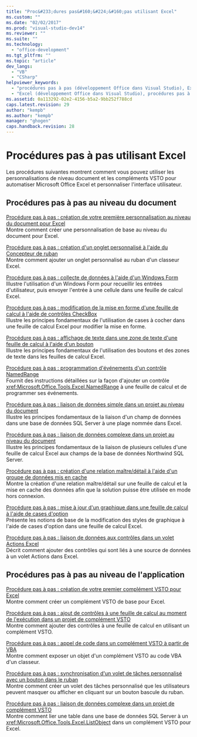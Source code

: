 ```yaml
---
title: "Proc&#233;dures pas&#160;&#224;&#160;pas utilisant Excel"
ms.custom: ""
ms.date: "02/02/2017"
ms.prod: "visual-studio-dev14"
ms.reviewer: ""
ms.suite: ""
ms.technology: 
  - "office-development"
ms.tgt_pltfrm: ""
ms.topic: "article"
dev_langs: 
  - "VB"
  - "CSharp"
helpviewer_keywords: 
  - "procédures pas à pas (développement Office dans Visual Studio), Excel"
  - "Excel (développement Office dans Visual Studio), procédures pas à pas"
ms.assetid: 0a113292-02e2-4156-b5a2-9bb252f788cd
caps.latest.revision: 29
author: "kempb"
ms.author: "kempb"
manager: "ghogen"
caps.handback.revision: 28
---
```

# Proc&#233;dures pas&#160;&#224;&#160;pas utilisant Excel
  Les procédures suivantes montrent comment vous pouvez utiliser les personnalisations de niveau document et les compléments VSTO pour automatiser Microsoft Office Excel et personnaliser l'interface utilisateur.  
  
## Procédures pas à pas au niveau du document  
 [Procédure pas à pas : création de votre première personnalisation au niveau du document pour Excel](../vsto/walkthrough-creating-your-first-document-level-customization-for-excel.md)  
 Montre comment créer une personnalisation de base au niveau du document pour Excel.  
  
 [Procédure pas à pas : création d'un onglet personnalisé à l'aide du Concepteur de ruban](../vsto/walkthrough-creating-a-custom-tab-by-using-the-ribbon-designer.md)  
 Montre comment ajouter un onglet personnalisé au ruban d'un classeur Excel.  
  
 [Procédure pas à pas : collecte de données à l'aide d'un Windows Form](../vsto/walkthrough-collecting-data-using-a-windows-form.md)  
 Illustre l'utilisation d'un Windows Form pour recueillir les entrées d'utilisateur, puis envoyer l'entrée à une cellule dans une feuille de calcul Excel.  
  
 [Procédure pas à pas : modification de la mise en forme d'une feuille de calcul à l'aide de contrôles CheckBox](../vsto/walkthrough-changing-worksheet-formatting-using-checkbox-controls.md)  
 Illustre les principes fondamentaux de l'utilisation de cases à cocher dans une feuille de calcul Excel pour modifier la mise en forme.  
  
 [Procédure pas à pas : affichage de texte dans une zone de texte d'une feuille de calcul à l'aide d'un bouton](../vsto/walkthrough-displaying-text-in-a-text-box-in-a-worksheet-using-a-button.md)  
 Illustre les principes fondamentaux de l'utilisation des boutons et des zones de texte dans les feuilles de calcul Excel.  
  
 [Procédure pas à pas : programmation d'événements d'un contrôle NamedRange](../vsto/walkthrough-programming-against-events-of-a-namedrange-control.md)  
 Fournit des instructions détaillées sur la façon d'ajouter un contrôle <xref:Microsoft.Office.Tools.Excel.NamedRange> à une feuille de calcul et de programmer ses événements.  
  
 [Procédure pas à pas : liaison de données simple dans un projet au niveau du document](../vsto/walkthrough-simple-data-binding-in-a-document-level-project.md)  
 Illustre les principes fondamentaux de la liaison d'un champ de données dans une base de données SQL Server à une plage nommée dans Excel.  
  
 [Procédure pas à pas : liaison de données complexe dans un projet au niveau du document](../vsto/walkthrough-complex-data-binding-in-a-document-level-project.md)  
 Illustre les principes fondamentaux de la liaison de plusieurs cellules d'une feuille de calcul Excel aux champs de la base de données Northwind SQL Server.  
  
 [Procédure pas à pas : création d'une relation maître&#47;détail à l'aide d'un groupe de données mis en cache](../vsto/walkthrough-creating-a-master-detail-relation-using-a-cached-dataset.md)  
 Montre la création d'une relation maître\/détail sur une feuille de calcul et la mise en cache des données afin que la solution puisse être utilisée en mode hors connexion.  
  
 [Procédure pas à pas : mise à jour d'un graphique dans une feuille de calcul à l'aide de cases d'option](../vsto/walkthrough-updating-a-chart-in-a-worksheet-using-radio-buttons.md)  
 Présente les notions de base de la modification des styles de graphique à l'aide de cases d'option dans une feuille de calcul Excel.  
  
 [Procédure pas à pas : liaison de données aux contrôles dans un volet Actions Excel](../vsto/walkthrough-binding-data-to-controls-on-an-excel-actions-pane.md)  
 Décrit comment ajouter des contrôles qui sont liés à une source de données à un volet Actions dans Excel.  
  
## Procédures pas à pas au niveau de l'application  
 [Procédure pas à pas : création de votre premier complément VSTO pour Excel](../vsto/walkthrough-creating-your-first-vsto-add-in-for-excel.md)  
 Montre comment créer un complément VSTO de base pour Excel.  
  
 [Procédure pas à pas : ajout de contrôles à une feuille de calcul au moment de l'exécution dans un projet de complément VSTO](../vsto/walkthrough-adding-controls-to-a-worksheet-at-run-time-in-vsto-add-in-project.md)  
 Montre comment ajouter des contrôles à une feuille de calcul en utilisant un complément VSTO.  
  
 [Procédure pas à pas : appel de code dans un complément VSTO à partir de VBA](../vsto/walkthrough-calling-code-in-a-vsto-add-in-from-vba.md)  
 Montre comment exposer un objet d'un complément VSTO au code VBA d'un classeur.  
  
 [Procédure pas à pas : synchronisation d'un volet de tâches personnalisé avec un bouton dans le ruban](../vsto/walkthrough-synchronizing-a-custom-task-pane-with-a-ribbon-button.md)  
 Montre comment créer un volet des tâches personnalisé que les utilisateurs peuvent masquer ou afficher en cliquant sur un bouton bascule du ruban.  
  
 [Procédure pas à pas : liaison de données complexe dans un projet de complément VSTO](../vsto/walkthrough-complex-data-binding-in-vsto-add-in-project.md)  
 Montre comment lier une table dans une base de données SQL Server à un <xref:Microsoft.Office.Tools.Excel.ListObject> dans un complément VSTO pour Excel.  
  
  